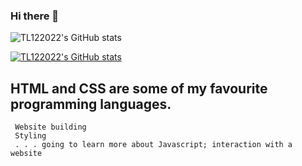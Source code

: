 ### Hi there 👋

 <a> <img alt = "TL122022's GitHub stats" src="https://readme-typing-svg.herokuapp.com?font=rubik&color=ADBAC7&center=true&vCenter=true&lines=I+am+a+student;I+am+a+coder;I+am+a+creator;I+am+an+undercover+agent"></a>
 
 [![TL122022's GitHub stats](https://github-readme-stats.vercel.app/api?username=TL122022)](https://github.com/anuraghazra/github-readme-stats)
 
 ## HTML and CSS are some of my favourite programming languages.
```
 Website building
 Styling
 . . . going to learn more about Javascript; interaction with a website
```
